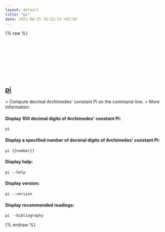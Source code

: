 ```yaml
---
layout: default
title: "pi"
date: 2021-06-25 18:12:13 +02:00
---
```

{% raw %}
<h2 id="pi">
  <a href="/en/linux/pi.html">pi</a> <a href="#pi"><svg class="icon">
    <use href="/assets/images/unicode_sprite.svg#link" />
  </svg></a>
</h2>
> Compute decimal Archimedes' constant Pi on the command-line.
> More information: <http://manpages.ubuntu.com/manpages/trusty/man1/pi.1.html>.

#### Display 100 decimal digits of Archimedes' constant Pi:
```shell
pi
```
#### Display a specified number of decimal digits of Archimedes' constant Pi:
```shell
pi {{number}}
```
#### Display help:
```shell
pi --help
```
#### Display version:
```shell
pi --version
```
#### Display recommended readings:
```shell
pi --bibliography
```
{% endraw %}